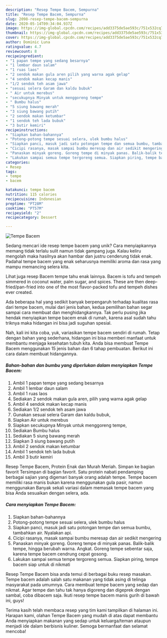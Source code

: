 ```yaml
---
description: "Resep Tempe Bacem, Sempurna"
title: "Resep Tempe Bacem, Sempurna"
slug: 2098-resep-tempe-bacem-sempurna
date: 2020-05-14T09:34:04.937Z
image: https://img-global.cpcdn.com/recipes/add3375de5ae593c/751x532cq70/tempe-bacem-foto-resep-utama.jpg
thumbnail: https://img-global.cpcdn.com/recipes/add3375de5ae593c/751x532cq70/tempe-bacem-foto-resep-utama.jpg
cover: https://img-global.cpcdn.com/recipes/add3375de5ae593c/751x532cq70/tempe-bacem-foto-resep-utama.jpg
author: Dominic Luna
ratingvalue: 4.7
reviewcount: 8
recipeingredient:
- "1 papan tempe yang sedang besarnya"
- "1 lembar daun salam"
- "1 ruas laos"
- "2 sendok makan gula aren pilih yang warna agak gelap"
- "4 sendok makan kecap manis"
- "1/2 sendok teh asam jawa"
- "sesuai selera Garam dan kaldu bubuk"
- " Air untuk merebus"
- "secukupnya Minyak untuk menggoreng tempe"
- " Bumbu halus"
- "5 siung bawang merah"
- "3 siung bawang putih"
- "2 sendok makan ketumbar"
- "1 sendok teh lada bubuk"
- "3 butir kemiri"
recipeinstructions:
- "Siapkan bahan-bahannya"
- "Potong-potong tempe sesuai selera, ulek bumbu halus"
- "Siapkan panci, masuk jadi satu potongan tempe dan semua bumbu, tambahkan air. Nyalakan api."
- "Cicipi rasanya, masak sampai bumbu meresap dan air sedikit mengering"
- "Panaskan minyak goreng. Goreng tempe di minyak panas. Balik-balik tempe, hingga berubah warna. Angkat. Goreng tempe sebentar saja, karena tempe bacem cendrung cepat gosong."
- "Lakukan sampai semua tempe tergoreng semua. Siapkan piring, tempe bacem siap untuk di nikmati"
categories:
- Resep
tags:
- tempe
- bacem

katakunci: tempe bacem 
nutrition: 115 calories
recipecuisine: Indonesian
preptime: "PT28M"
cooktime: "PT57M"
recipeyield: "2"
recipecategory: Dessert

---
```



![Tempe Bacem](https://img-global.cpcdn.com/recipes/add3375de5ae593c/751x532cq70/tempe-bacem-foto-resep-utama.jpg)

Sedang mencari ide resep tempe bacem yang unik? Cara menyiapkannya memang tidak terlalu sulit namun tidak gampang juga. Kalau keliru mengolah maka hasilnya akan hambar dan justru cenderung tidak enak. Padahal tempe bacem yang enak seharusnya memiliki aroma dan rasa yang mampu memancing selera kita.

Lihat juga resep Bacem tempe tahu enak lainnya. Bacem is tofu and tempeh simmered in coconut water, palm sugar, and spices. These are then deep-fried/pan-fried into one of the most flavor-packed tofu and tempeh dishes ever created.

Ada beberapa hal yang sedikit banyak berpengaruh terhadap kualitas rasa dari tempe bacem, mulai dari jenis bahan, kedua pemilihan bahan segar sampai cara membuat dan menghidangkannya. Tak perlu pusing jika hendak menyiapkan tempe bacem enak di rumah, karena asal sudah tahu triknya maka hidangan ini bisa jadi suguhan spesial.


Nah, kali ini kita coba, yuk, variasikan tempe bacem sendiri di rumah. Tetap dengan bahan yang sederhana, hidangan ini bisa memberi manfaat untuk membantu menjaga kesehatan tubuh kita. Anda bisa membuat Tempe Bacem menggunakan 15 jenis bahan dan 6 tahap pembuatan. Berikut ini cara dalam membuat hidangannya.

<!--inarticleads1-->

##### Bahan-bahan dan bumbu yang diperlukan dalam menyiapkan Tempe Bacem:

1. Ambil 1 papan tempe yang sedang besarnya
1. Ambil 1 lembar daun salam
1. Ambil 1 ruas laos
1. Sediakan 2 sendok makan gula aren, pilih yang warna agak gelap
1. Ambil 4 sendok makan kecap manis
1. Sediakan 1/2 sendok teh asam jawa
1. Gunakan sesuai selera Garam dan kaldu bubuk,
1. Siapkan  Air untuk merebus
1. Siapkan secukupnya Minyak untuk menggoreng tempe,
1. Sediakan  Bumbu halus
1. Sediakan 5 siung bawang merah
1. Siapkan 3 siung bawang putih
1. Ambil 2 sendok makan ketumbar
1. Ambil 1 sendok teh lada bubuk
1. Ambil 3 butir kemiri


Resep Tempe Bacem, Protein Enak dan Murah Meriah. Simpan ke bagian favorit Tersimpan di bagian favorit. Satu protein nabati pendamping berbagai sajian yang digemari banyak orang adalah tempe. Tempe bacem memiliki rasa manis bukan karena menggunakan gula pasir, namun menggunakan Banyak sekali variasi dalam memasak tempe bacem yang bisa Anda sesuaikan dengan selera, ada. 

<!--inarticleads2-->

##### Cara menyiapkan Tempe Bacem:

1. Siapkan bahan-bahannya
1. Potong-potong tempe sesuai selera, ulek bumbu halus
1. Siapkan panci, masuk jadi satu potongan tempe dan semua bumbu, tambahkan air. Nyalakan api.
1. Cicipi rasanya, masak sampai bumbu meresap dan air sedikit mengering
1. Panaskan minyak goreng. Goreng tempe di minyak panas. Balik-balik tempe, hingga berubah warna. Angkat. Goreng tempe sebentar saja, karena tempe bacem cendrung cepat gosong.
1. Lakukan sampai semua tempe tergoreng semua. Siapkan piring, tempe bacem siap untuk di nikmati


Resep Tempe Bacem bisa anda temui di berbagai buku resep masakan. Tempe bacem adalah salah satu makanan yang tidak asing di telinga masyarakat pada umumnya. Cara membuat tempe bacem yang sedap dan nikmat. Agar tempe dan tahu tak hanya digoreng dan digeprek dengan sambal, coba dibacem saja. Ikuti resep tempe bacem manis gurih di bawah ini, guys! 

Terima kasih telah membaca resep yang tim kami tampilkan di halaman ini. Harapan kami, olahan Tempe Bacem yang mudah di atas dapat membantu Anda menyiapkan makanan yang sedap untuk keluarga/teman ataupun menjadi ide dalam berbisnis kuliner. Semoga bermanfaat dan selamat mencoba!
